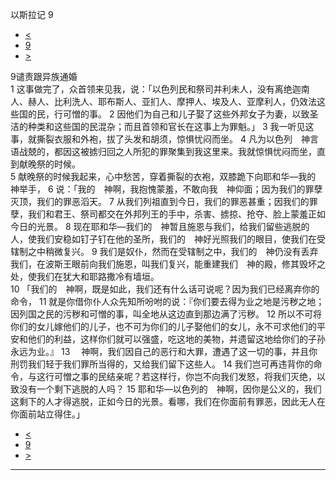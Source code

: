 ﻿





 以斯拉记 9




* [<](bible/EZR08.md)
* [9](bible/EZR.md)
* [>](bible/EZR10.md)



 
9谴责跟异族通婚  
1 这事做完了，众首领来见我，说：「以色列民和祭司并利未人，没有离绝迦南人、赫人、比利洗人、耶布斯人、亚扪人、摩押人、埃及人、亚摩利人，仍效法这些国的民，行可憎的事。 
2 因他们为自己和儿子娶了这些外邦女子为妻，以致圣洁的种类和这些国的民混杂；而且首领和官长在这事上为罪魁。」 
3 我一听见这事，就撕裂衣服和外袍，拔了头发和胡须，惊惧忧闷而坐。 
4 凡为以色列　神言语战兢的，都因这被掳归回之人所犯的罪聚集到我这里来。我就惊惧忧闷而坐，直到献晚祭的时候。  
5 献晚祭的时候我起来，心中愁苦，穿着撕裂的衣袍，双膝跪下向耶和华—我的　神举手， 
6 说：「我的　神啊，我抱愧蒙羞，不敢向我　神仰面；因为我们的罪孽灭顶，我们的罪恶滔天。 
7 从我们列祖直到今日，我们的罪恶甚重；因我们的罪孽，我们和君王、祭司都交在外邦列王的手中，杀害、掳掠、抢夺、脸上蒙羞正如今日的光景。 
8 现在耶和华—我们的　神暂且施恩与我们，给我们留些逃脱的人，使我们安稳如钉子钉在他的圣所，我们的　神好光照我们的眼目，使我们在受辖制之中稍微复兴。 
9 我们是奴仆，然而在受辖制之中，我们的　神仍没有丢弃我们，在波斯王眼前向我们施恩，叫我们复兴，能重建我们　神的殿，修其毁坏之处，使我们在犹大和耶路撒冷有墙垣。  
10 「我们的　神啊，既是如此，我们还有什么话可说呢？因为我们已经离弃你的命令， 
11 就是你借你仆人众先知所吩咐的说：『你们要去得为业之地是污秽之地；因列国之民的污秽和可憎的事，叫全地从这边直到那边满了污秽。 
12 所以不可将你们的女儿嫁他们的儿子，也不可为你们的儿子娶他们的女儿，永不可求他们的平安和他们的利益，这样你们就可以强盛，吃这地的美物，并遗留这地给你们的子孙永远为业。』 
13 　神啊，我们因自己的恶行和大罪，遭遇了这一切的事，并且你刑罚我们轻于我们罪所当得的，又给我们留下这些人。 
14 我们岂可再违背你的命令，与这行可憎之事的民结亲呢？若这样行，你岂不向我们发怒，将我们灭绝，以致没有一个剩下逃脱的人吗？ 
15 耶和华—以色列的　神啊，因你是公义的，我们这剩下的人才得逃脱，正如今日的光景。看哪，我们在你面前有罪恶，因此无人在你面前站立得住。」 
* [<](bible/EZR08.md)
* [9](bible/EZR.md)
* [>](bible/EZR10.md)





---









